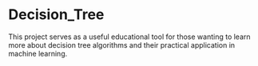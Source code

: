 # Decision_Tree
This project serves as a useful educational tool for those wanting to learn more about decision tree algorithms and their practical application in machine learning.
